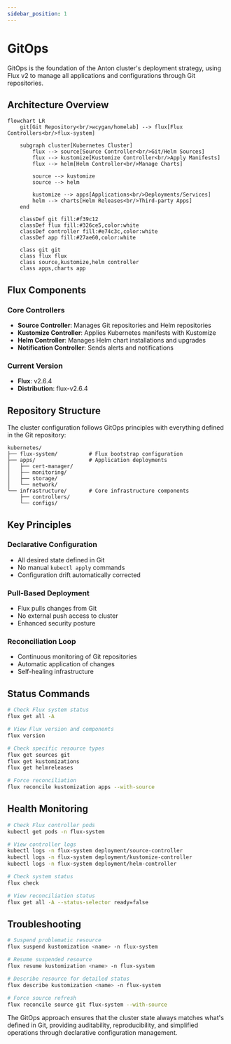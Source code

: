 ```yaml
---
sidebar_position: 1
---
```


# GitOps

GitOps is the foundation of the Anton cluster's deployment strategy, using Flux v2 to manage all applications and configurations through Git repositories.

## Architecture Overview

```mermaid
flowchart LR
    git[Git Repository<br/>wcygan/homelab] --> flux[Flux Controllers<br/>flux-system]
    
    subgraph cluster[Kubernetes Cluster]
        flux --> source[Source Controller<br/>Git/Helm Sources]
        flux --> kustomize[Kustomize Controller<br/>Apply Manifests]
        flux --> helm[Helm Controller<br/>Manage Charts]
        
        source --> kustomize
        source --> helm
        
        kustomize --> apps[Applications<br/>Deployments/Services]
        helm --> charts[Helm Releases<br/>Third-party Apps]
    end
    
    classDef git fill:#f39c12
    classDef flux fill:#326ce5,color:white
    classDef controller fill:#e74c3c,color:white
    classDef app fill:#27ae60,color:white
    
    class git git
    class flux flux
    class source,kustomize,helm controller
    class apps,charts app
```

## Flux Components

### Core Controllers
- **Source Controller**: Manages Git repositories and Helm repositories
- **Kustomize Controller**: Applies Kubernetes manifests with Kustomize
- **Helm Controller**: Manages Helm chart installations and upgrades
- **Notification Controller**: Sends alerts and notifications

### Current Version
- **Flux**: v2.6.4
- **Distribution**: flux-v2.6.4

## Repository Structure

The cluster configuration follows GitOps principles with everything defined in the Git repository:

```
kubernetes/
├── flux-system/          # Flux bootstrap configuration
├── apps/                 # Application deployments
│   ├── cert-manager/
│   ├── monitoring/
│   ├── storage/
│   └── network/
└── infrastructure/       # Core infrastructure components
    ├── controllers/
    └── configs/
```

## Key Principles

### Declarative Configuration
- All desired state defined in Git
- No manual `kubectl apply` commands
- Configuration drift automatically corrected

### Pull-Based Deployment
- Flux pulls changes from Git
- No external push access to cluster
- Enhanced security posture

### Reconciliation Loop
- Continuous monitoring of Git repositories
- Automatic application of changes
- Self-healing infrastructure

## Status Commands

```bash
# Check Flux system status
flux get all -A

# View Flux version and components
flux version

# Check specific resource types
flux get sources git
flux get kustomizations
flux get helmreleases

# Force reconciliation
flux reconcile kustomization apps --with-source
```

## Health Monitoring

```bash
# Check Flux controller pods
kubectl get pods -n flux-system

# View controller logs
kubectl logs -n flux-system deployment/source-controller
kubectl logs -n flux-system deployment/kustomize-controller
kubectl logs -n flux-system deployment/helm-controller

# Check system status
flux check

# View reconciliation status
flux get all -A --status-selector ready=false
```

## Troubleshooting

```bash
# Suspend problematic resource
flux suspend kustomization <name> -n flux-system

# Resume suspended resource
flux resume kustomization <name> -n flux-system

# Describe resource for detailed status
flux describe kustomization <name> -n flux-system

# Force source refresh
flux reconcile source git flux-system --with-source
```

The GitOps approach ensures that the cluster state always matches what's defined in Git, providing auditability, reproducibility, and simplified operations through declarative configuration management.